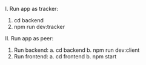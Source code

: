 I. Run app as tracker:
1. cd backend
2. npm run dev:tracker

II. Run app as peer:
1. Run backend:
   a. cd backend
   b. npm run dev:client
2. Run frontend:
   a. cd frontend
   b. npm start
